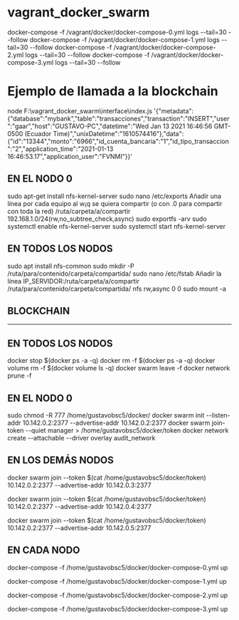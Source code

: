 # vagrant_docker_swarm
docker-compose -f /vagrant/docker/docker-compose-0.yml logs --tail=30 --follow
docker-compose -f /vagrant/docker/docker-compose-1.yml logs --tail=30 --follow
docker-compose -f /vagrant/docker/docker-compose-2.yml logs --tail=30 --follow
docker-compose -f /vagrant/docker/docker-compose-3.yml logs --tail=30 --follow


# Ejemplo de llamada a la blockchain
node F:\vagrant_docker_swarm\interface\index.js  '{\"metadata\":{\"database\":\"mybank\",\"table\":\"transacciones\",\"transaction\":\"INSERT\",\"user\":\"gaar\",\"host\":\"GUSTAVO-PC\",\"datetime\":\"Wed Jan 13 2021 16:46:56 GMT-0500 (Ecuador Time)\",\"unixDatetime\":\"1610574416\"},\"data\":{\"id\":\"13344\",\"monto\":\"6966\",\"id_cuenta_bancaria\":\"1\",\"id_tipo_transaccion\":\"2\",\"application_time\":\"2021-01-13 16:46:53.17\",\"application_user\":\"FVNMI\"}}'


EN EL NODO 0
---------------------------------------------------------------------------------------
sudo apt-get install nfs-kernel-server
sudo nano /etc/exports
Añadir una línea por cada equipo al w¡q se quiera compartir (o con .0 para compartir con toda la red)
/ruta/carpeta/a/compartir 192.168.1.0/24(rw,no_subtree_check,async)
sudo exportfs -arv
sudo systemctl enable nfs-kernel-server
sudo systemctl start nfs-kernel-server


EN TODOS LOS NODOS
----------------------------------------------------------------------------------------
sudo apt install nfs-common
sudo mkdir -P /ruta/para/contenido/carpeta/compartida/
sudo nano /etc/fstab
Añadir la línea
IP_SERVIDOR:/ruta/carpeta/a/compartir /ruta/para/contenido/carpeta/compartida/ nfs rw,async 0 0
sudo mount -a

BLOCKCHAIN
----------------------------------------------------------------------------------------
----------------------------------------------------------------------------------------

EN TODOS LOS NODOS
----------------------------------------------------------------------------------------
docker stop $(docker ps -a -q)
docker rm -f $(docker ps -a -q)
docker volume rm -f $(docker volume ls -q)
docker swarm leave -f
docker network prune -f

EN EL NODO 0
---------------------------------------------------------------------------------------
sudo chmod -R 777 /home/gustavobsc5/docker/
docker swarm init --listen-addr 10.142.0.2:2377 --advertise-addr 10.142.0.2:2377
docker swarm join-token --quiet manager > /home/gustavobsc5/docker/token
docker network create --attachable --driver overlay audit_network

EN LOS DEMÁS NODOS
----------------------------------------------------------------------------------------
docker swarm join --token $(cat /home/gustavobsc5/docker/token) 10.142.0.2:2377 --advertise-addr 10.142.0.3:2377

docker swarm join --token $(cat /home/gustavobsc5/docker/token) 10.142.0.2:2377 --advertise-addr 10.142.0.4:2377

docker swarm join --token $(cat /home/gustavobsc5/docker/token) 10.142.0.2:2377 --advertise-addr 10.142.0.5:2377

EN CADA NODO
------------------------------------------------------------------------------------------
docker-compose -f /home/gustavobsc5/docker/docker-compose-0.yml up

docker-compose -f /home/gustavobsc5/docker/docker-compose-1.yml up

docker-compose -f /home/gustavobsc5/docker/docker-compose-2.yml up

docker-compose -f /home/gustavobsc5/docker/docker-compose-3.yml up

